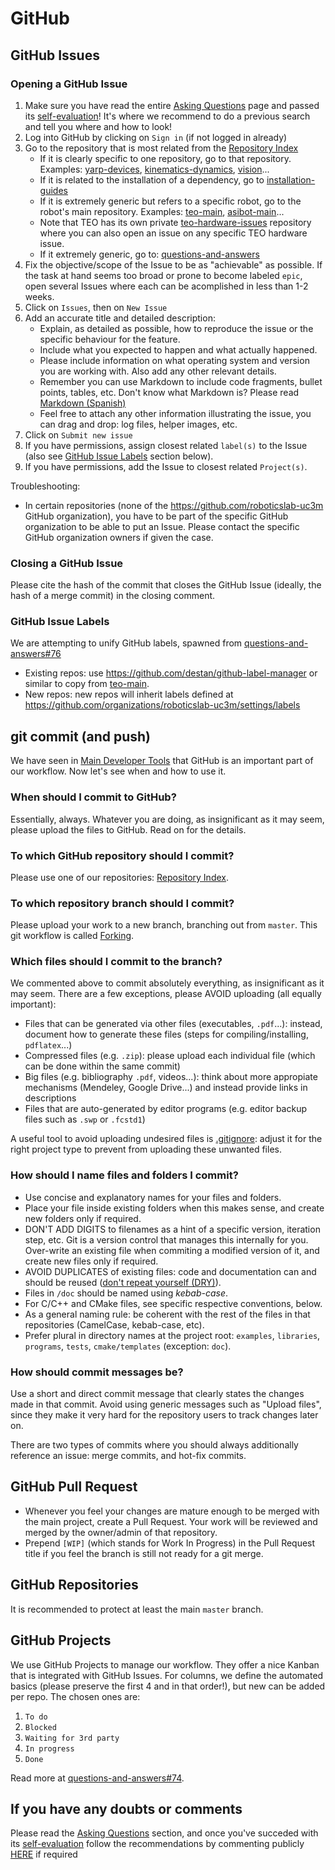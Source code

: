 # GitHub

## GitHub Issues

### Opening a GitHub Issue

1. Make sure you have read the entire [Asking Questions](asking-questions.md) page and passed its [self-evaluation](asking-questions.md#self-evaluation-time)! It's where we recommend to do a previous search and tell you where and how to look!
1. Log into GitHub by clicking on `Sign in` (if not logged in already)
1. Go to the repository that is most related from the [Repository Index](appendix/repository-index.md)
    * If it is clearly specific to one repository, go to that repository. Examples: [yarp-devices](https://github.com/roboticslab-uc3m/yarp-devices/issues), [kinematics-dynamics](https://github.com/roboticslab-uc3m/kinematics-dynamics/issues), [vision](https://github.com/roboticslab-uc3m/vision/issues)...
    * If it is related to the installation of a dependency, go to [installation-guides](https://github.com/roboticslab-uc3m/installation-guides/issues)
    * If it is extremely generic but refers to a specific robot, go to the robot's main repository. Examples: [teo-main](https://github.com/roboticslab-uc3m/teo-main/issues), [asibot-main](https://github.com/roboticslab-uc3m/asibot-main/issues)...
    * Note that TEO has its own private [teo-hardware-issues](https://github.com/roboticslab-uc3m/teo-hardware-issues/issues) repository where you can also open an issue on any specific TEO hardware issue.
    * If it extremely generic, go to: [questions-and-answers](https://github.com/roboticslab-uc3m/questions-and-answers)
1. Fix the objective/scope of the Issue to be as "achievable" as possible. If the task at hand seems too broad or prone to become labeled `epic`, open several Issues where each can be acomplished in less than 1-2 weeks.
1. Click on `Issues`, then on `New Issue`
1. Add an accurate title and detailed description:
    * Explain, as detailed as possible, how to reproduce the issue or the specific behaviour for the feature.
    * Include what you expected to happen and what actually happened.
    * Please include information on what operating system and version you are working with. Also add any other relevant details.
    * Remember you can use Markdown to include code fragments, bullet points, tables, etc. Don't know what Markdown is? Please read [Markdown (Spanish)](https://asrob-uc3m.gitbooks.io/tutoriales/content/writing/markdown.html)
    * Feel free to attach any other information illustrating the issue, you can drag and drop: log files, helper images, etc.
1. Click on `Submit new issue`
1. If you have permissions, assign closest related `label(s)` to the Issue (also see [GitHub Issue Labels](#github-issue-labels) section below).
1. If you have permissions, add the Issue to closest related `Project(s)`.

Troubleshooting:
- In certain repositories (none of the https://github.com/roboticslab-uc3m GitHub organization), you have to be part of the specific GitHub organization to be able to put an Issue. Please contact the specific GitHub organization owners if given the case.

### Closing a GitHub Issue

Please cite the hash of the commit that closes the GitHub Issue (ideally, the hash of a merge commit) in the closing comment.

### GitHub Issue Labels

We are attempting to unify GitHub labels, spawned from [questions-and-answers#76](https://github.com/roboticslab-uc3m/questions-and-answers/issues/76)
- Existing repos: use https://github.com/destan/github-label-manager or similar to copy from [teo-main](https://github.com/roboticslab-uc3m/teo-main/labels).
- New repos: new repos will inherit labels defined at https://github.com/organizations/roboticslab-uc3m/settings/labels

## git commit (and push)

We have seen in [Main Developer Tools](main-developer-tools.md) that GitHub is an important part of our workflow. Now let's see when and how to use it.

### When should I commit to GitHub?

Essentially, always. Whatever you are doing, as insignificant as it may seem, please upload the files to GitHub. Read on for the details.

### To which GitHub repository should I commit?

Please use one of our repositories: [Repository Index](repository-index.md).

### To which repository branch should I commit?

Please upload your work to a new branch, branching out from `master`. This git workflow is called [Forking](https://www.atlassian.com/git/tutorials/comparing-workflows/forking-workflow/).

### Which files should I commit to the branch?

We commented above to commit absolutely everything, as insignificant as it may seem. There are a few exceptions, please AVOID uploading (all equally important):
* Files that can be generated via other files (executables, `.pdf`...): instead, document how to generate these files (steps for compiling/installing, `pdflatex`...)
* Compressed files (e.g. `.zip`): please upload each individual file (which can be done within the same commit)
* Big files (e.g. bibliography `.pdf`, videos...): think about more appropiate mechanisms (Mendeley, Google Drive...) and instead provide links in descriptions
* Files that are auto-generated by editor programs (e.g. editor backup files such as `.swp` or `.fcstd1`)

A useful tool to avoid uploading undesired files is [.gitignore](https://git-scm.com/docs/gitignore): adjust it for the right project type to prevent from uploading these unwanted files.

### How should I name files and folders I commit?

* Use concise and explanatory names for your files and folders.
* Place your file inside existing folders when this makes sense, and create new folders only if required.
* DON'T ADD DIGITS to filenames as a hint of a specific version, iteration step, etc. Git is a version control that manages this internally for you. Over-write an existing file when commiting a modified version of it, and create new files only if required.
* AVOID DUPLICATES of existing files: code and documentation can and should be reused ([don't repeat yourself (DRY)](https://en.wikipedia.org/wiki/Don%27t_repeat_yourself)).
* Files in `/doc` should be named using _kebab-case_.
* For C/C++ and CMake files, see specific respective conventions, below.
* As a general naming rule: be coherent with the rest of the files in that repositories (CamelCase, kebab-case, etc).
* Prefer plural in directory names at the project root: `examples`, `libraries`, `programs`, `tests`, `cmake/templates` (exception: `doc`).

### How should commit messages be?

Use a short and direct commit message that clearly states the changes made in that commit. Avoid using generic messages such as "Upload files", since they make it very hard for the repository users to track changes later on.

There are two types of commits where you should always additionally reference an issue: merge commits, and hot-fix commits.

## GitHub Pull Request

- Whenever you feel your changes are mature enough to be merged with the main project, create a Pull Request. Your work will be reviewed and merged by the owner/admin of that repository.
- Prepend `[WIP]` (which stands for Work In Progress) in the Pull Request title if you feel the branch is still not ready for a git merge.

## GitHub Repositories

It is recommended to protect at least the main `master` branch.

## GitHub Projects

We use GitHub Projects to manage our workflow. They offer a nice Kanban that is integrated with GitHub Issues. For columns, we define the automated basics (please preserve the first 4 and in that order!), but new can be added per repo. The chosen ones are:

1. `To do`
2. `Blocked`
3. `Waiting for 3rd party`
4. `In progress`
5. `Done`

Read more at [questions-and-answers#74](https://github.com/roboticslab-uc3m/questions-and-answers/issues/74).

## If you have any doubts or comments

Please read the [Asking Questions](asking-questions.md) section, and once you've succeded with its [self-evaluation](asking-questions.md#self-evaluation-time) follow the recommendations by commenting publicly [HERE](https://github.com/roboticslab-uc3m/developer-manual/issues/new) if required
